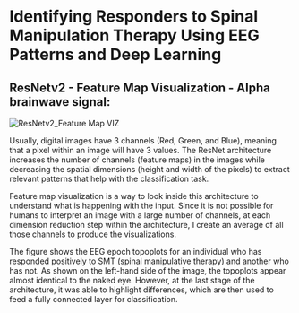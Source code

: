 # Identifying Responders to Spinal Manipulation Therapy Using EEG Patterns and Deep Learning

## ResNetv2 - Feature Map Visualization - Alpha brainwave signal:
![ResNetv2_Feature Map VIZ](_images/FR_ResNetv2_FeatureMap_v1.gif)

Usually, digital images have 3 channels (Red, Green, and Blue), meaning that a pixel within an image will have 3 values. The ResNet architecture increases the number of channels (feature maps) in the images while decreasing the spatial dimensions (height and width of the pixels) to extract relevant patterns that help with the classification task.

Feature map visualization is a way to look inside this architecture to understand what is happening with the input. Since it is not possible for humans to interpret an image with a large number of channels, at each dimension reduction step within the architecture, I create an average of all those channels to produce the visualizations.

The figure shows the EEG epoch topoplots for an individual who has responded positively to SMT (spinal manipulative therapy) and another who has not. As shown on the left-hand side of the image, the topoplots appear almost identical to the naked eye. However, at the last stage of the architecture, it was able to highlight differences, which are then used to feed a fully connected layer for classification.
